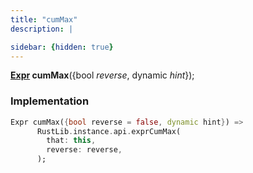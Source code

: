 ```yaml
---
title: "cumMax"
description: |

sidebar: {hidden: true}
---
```

<span class="dart-code"><strong>[Expr] cumMax</strong>({<span class="nobr">bool <i>reverse</i></span>, <span class="nobr">dynamic <i>hint</i></span>});</span>


### Implementation
```dart
Expr cumMax({bool reverse = false, dynamic hint}) =>
      RustLib.instance.api.exprCumMax(
        that: this,
        reverse: reverse,
      );
```

[Expr]: /reference/classes/expr/